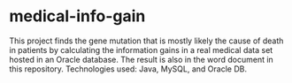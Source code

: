 # medical-info-gain
This project finds the gene mutation that is mostly likely the cause of death in patients by calculating the information gains in a real medical data set hosted in an Oracle database. The result is also in the word document in this repository. Technologies used: Java, MySQL, and Oracle DB.
